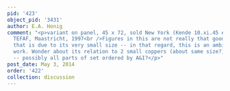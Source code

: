 ```yaml
---
pid: '423'
object_pid: '3431'
author: E.A. Honig
comment: "<p>variant on panel, 45 x 72, sold New York (Kende 10.xi.45 #16)<br />At
  TEFAF, Maastricht, 1997<br />Figures in this are not really that good but I suspect
  that is due to its very small size -- in that regard, this is an ambitiously complex
  work. Wonder about its relation to 2 small coppers (about same size?) in Munich
  -- possibly all parts of set ordered by A&I?</p>"
post_date: May 3, 2014
order: '422'
collection: discussion
---
```

